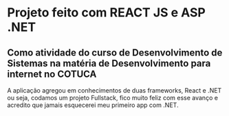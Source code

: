 # Projeto feito com REACT JS e ASP .NET

## Como atividade do curso de Desenvolvimento de Sistemas na matéria de Desenvolvimento para internet no COTUCA

A aplicação agregou em conhecimentos de duas frameworks, React e .NET ou seja, codamos um projeto Fullstack, fico muito feliz com esse avanço
e acredito que jamais esquecerei meu primeiro app com .NET.

